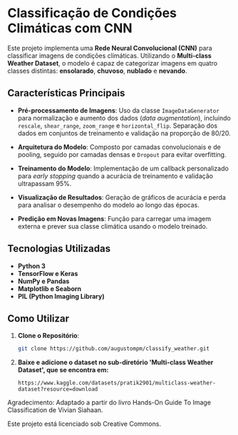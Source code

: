 # Classificação de Condições Climáticas com CNN

Este projeto implementa uma **Rede Neural Convolucional (CNN)** para classificar imagens de condições climáticas. Utilizando o **Multi-class Weather Dataset**, o modelo é capaz de categorizar imagens em quatro classes distintas: **ensolarado**, **chuvoso**, **nublado** e **nevando**.

## Características Principais

- **Pré-processamento de Imagens**: Uso da classe `ImageDataGenerator` para normalização e aumento dos dados (*data augmentation*), incluindo `rescale`, `shear_range`, `zoom_range` e `horizontal_flip`. Separação dos dados em conjuntos de treinamento e validação na proporção de 80/20.

- **Arquitetura do Modelo**: Composto por camadas convolucionais e de pooling, seguido por camadas densas e `Dropout` para evitar overfitting.

- **Treinamento do Modelo**: Implementação de um callback personalizado para *early stopping* quando a acurácia de treinamento e validação ultrapassam 95%.

- **Visualização de Resultados**: Geração de gráficos de acurácia e perda para analisar o desempenho do modelo ao longo das épocas.

- **Predição em Novas Imagens**: Função para carregar uma imagem externa e prever sua classe climática usando o modelo treinado.

## Tecnologias Utilizadas

- **Python 3**
- **TensorFlow e Keras**
- **NumPy e Pandas**
- **Matplotlib e Seaborn**
- **PIL (Python Imaging Library)**

## Como Utilizar

1. **Clone o Repositório**:

   ```bash
   git clone https://github.com/augustompm/classify_weather.git

2. **Baixe e adicione o dataset no sub-diretório 'Multi-class Weather Dataset', que se encontra em:**

   ```url
   https://www.kaggle.com/datasets/pratik2901/multiclass-weather-dataset?resource=download

Agradecimento: Adaptado a partir do livro Hands-On Guide To Image Classification de Vivian Siahaan.

Este projeto está licenciado sob Creative Commons.

